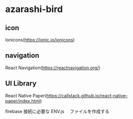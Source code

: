 # azarashi-bird



## icon

Ionicons(https://ionic.io/ionicons)

## navigation

React Navigation(https://reactnavigation.org/)

## UI Library

React Native Paper(https://callstack.github.io/react-native-paper/index.html)

firebase 接続に必要な ENV.js 　ファイルを作成する


